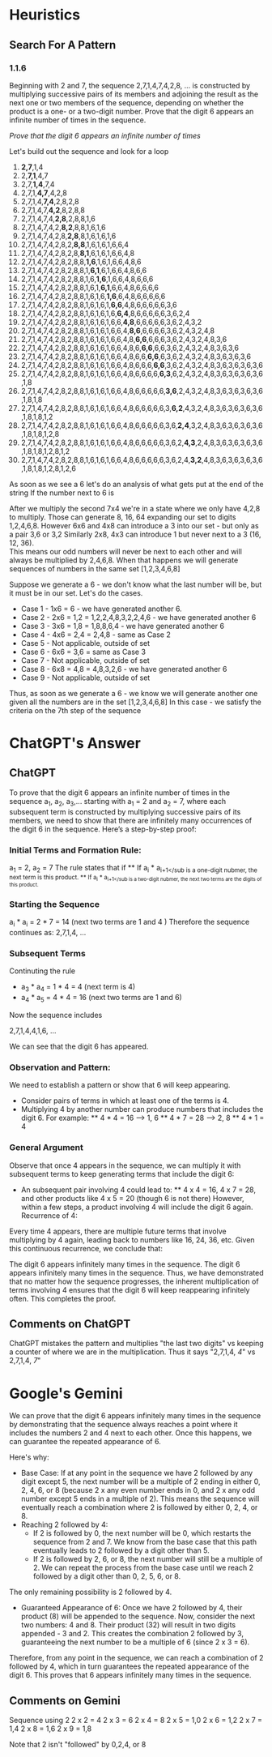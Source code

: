 # Heuristics

## Search For A Pattern

### 1.1.6

Beginning with 2 and 7, the sequence 2,7,1,4,7,4,2,8, ... is constructed by multiplying successive pairs of its members and adjoining the result as the next one or two members of the sequence, depending on whether the product is a one- or a two-digit number.  Prove that the digit 6 appears an infinite number of times in the sequence.

_Prove that the digit 6 appears an infinite number of times_

Let's build out the sequence and look for a loop
1. __2,7__,1,4
1. 2,__7,1__,4,7
1. 2,7,__1,4__,7,4
1. 2,7,1,__4,7__,4,2,8
1. 2,7,1,4,__7,4__,2,8,2,8
1. 2,7,1,4,7,__4,2__,8,2,8,8
1. 2,7,1,4,7,4,__2,8__,2,8,8,1,6
1. 2,7,1,4,7,4,2,__8,2__,8,8,1,6,1,6
1. 2,7,1,4,7,4,2,8,__2,8__,8,1,6,1,6,1,6
1. 2,7,1,4,7,4,2,8,2,__8,8__,1,6,1,6,1,6,6,4
1. 2,7,1,4,7,4,2,8,2,8,__8,1__,6,1,6,1,6,6,4,8
1. 2,7,1,4,7,4,2,8,2,8,8,__1,6__,1,6,1,6,6,4,8,6
1. 2,7,1,4,7,4,2,8,2,8,8,1,__6,1__,6,1,6,6,4,8,6,6
1. 2,7,1,4,7,4,2,8,2,8,8,1,6,__1,6__,1,6,6,4,8,6,6,6
1. 2,7,1,4,7,4,2,8,2,8,8,1,6,1,__6,1__,6,6,4,8,6,6,6,6
1. 2,7,1,4,7,4,2,8,2,8,8,1,6,1,6,__1,6__,6,4,8,6,6,6,6,6
1. 2,7,1,4,7,4,2,8,2,8,8,1,6,1,6,1,__6,6__,4,8,6,6,6,6,6,3,6
1. 2,7,1,4,7,4,2,8,2,8,8,1,6,1,6,1,6,__6,4__,8,6,6,6,6,6,3,6,2,4
1. 2,7,1,4,7,4,2,8,2,8,8,1,6,1,6,1,6,6,__4,8__,6,6,6,6,6,3,6,2,4,3,2
1. 2,7,1,4,7,4,2,8,2,8,8,1,6,1,6,1,6,6,4,__8,6__,6,6,6,6,3,6,2,4,3,2,4,8
1. 2,7,1,4,7,4,2,8,2,8,8,1,6,1,6,1,6,6,4,8,__6,6__,6,6,6,3,6,2,4,3,2,4,8,3,6
1. 2,7,1,4,7,4,2,8,2,8,8,1,6,1,6,1,6,6,4,8,6,__6,6__,6,6,3,6,2,4,3,2,4,8,3,6,3,6
1. 2,7,1,4,7,4,2,8,2,8,8,1,6,1,6,1,6,6,4,8,6,6,__6,6__,6,3,6,2,4,3,2,4,8,3,6,3,6,3,6
1. 2,7,1,4,7,4,2,8,2,8,8,1,6,1,6,1,6,6,4,8,6,6,6,__6,6__,3,6,2,4,3,2,4,8,3,6,3,6,3,6,3,6
1. 2,7,1,4,7,4,2,8,2,8,8,1,6,1,6,1,6,6,4,8,6,6,6,6,__6,3__,6,2,4,3,2,4,8,3,6,3,6,3,6,3,6,1,8
1. 2,7,1,4,7,4,2,8,2,8,8,1,6,1,6,1,6,6,4,8,6,6,6,6,6,__3,6__,2,4,3,2,4,8,3,6,3,6,3,6,3,6,1,8,1,8
1. 2,7,1,4,7,4,2,8,2,8,8,1,6,1,6,1,6,6,4,8,6,6,6,6,6,3,__6,2__,4,3,2,4,8,3,6,3,6,3,6,3,6,1,8,1,8,1,2
1. 2,7,1,4,7,4,2,8,2,8,8,1,6,1,6,1,6,6,4,8,6,6,6,6,6,3,6,__2,4__,3,2,4,8,3,6,3,6,3,6,3,6,1,8,1,8,1,2,8
1. 2,7,1,4,7,4,2,8,2,8,8,1,6,1,6,1,6,6,4,8,6,6,6,6,6,3,6,2,__4,3__,2,4,8,3,6,3,6,3,6,3,6,1,8,1,8,1,2,8,1,2
1. 2,7,1,4,7,4,2,8,2,8,8,1,6,1,6,1,6,6,4,8,6,6,6,6,6,3,6,2,4,__3,2__,4,8,3,6,3,6,3,6,3,6,1,8,1,8,1,2,8,1,2,6

As soon as we see a 6 let's do an analysis of what gets put at the end of the string
If the number next to 6 is

After we multiply the second 7x4 we're in a state where we only have 4,2,8 to multiply.
Those can generate 8, 16, 64 expanding our set to digits 1,2,4,6,8.
However 6x6 and 4x8 can introduce a 3 into our set - but only as a pair 3,6 or 3,2
Similarly 2x8, 4x3 can introduce 1 but never next to a 3 (16, 12, 36).  
This means our odd numbers will never be next to each other and will always be multiplied by 2,4,6,8.
When that happens we will generate sequences of numbers in the same set [1,2,3,4,6,8]

Suppose we generate a 6 - we don't know what the last number will be, but it must be in our set. Let's do the cases.
* Case 1 - 1x6 = 6 - we have generated another 6.
* Case 2 - 2x6 = 1,2 = 1,2,2,4,8,3,2,2,4,6 - we have generated another 6
* Case 3 - 3x6 = 1,8 = 1,8,8,6,4 - we have generated another 6
* Case 4 - 4x6 = 2,4 = 2,4,8 - same as Case 2
* Case 5 - Not applicable, outside of set
* Case 6 - 6x6 = 3,6 = same as Case 3
* Case 7 - Not applicable, outside of set
* Case 8 - 6x8 = 4,8 = 4,8,3,2,6 - we have generated another 6
* Case 9 - Not applicable, outside of set

Thus, as soon as we generate a 6 - we know we will generate another one given all the numbers are in the set [1,2,3,4,6,8]
In this case - we satisfy the criteria on the 7th step of the sequence

# ChatGPT's Answer

## ChatGPT
To prove that the digit 6 appears an infinite number of times in the sequence 
a<sub>1</sub>, a<sub>2</sub>, a<sub>3</sub>,... starting with a<sub>1</sub> = 2 and a<sub>2</sub> = 7, where each subsequent term is constructed by multiplying successive pairs of its members, we need to show that there are infinitely many occurrences of the digit 6 in the sequence. Here’s a step-by-step proof:

### Initial Terms and Formation Rule:

a<sub>1</sub> = 2, a<sub>2</sub> = 7
The rule states that if 
** If a<sub>i</sub> * a<sub>i+1</sub is a one-digit nubmer, the next term is this product.
** If a<sub>i</sub> * a<sub>i+1</sub is a two-digit nubmer, the next two terms are the digits of this product.

### Starting the Sequence

a<sub>i</sub> * a<sub>i</sub> = 2 * 7 = 14 (next two terms are 1 and 4 )
Therefore the sequence continues as:
2,7,1,4, ...

### Subsequent Terms

Continuting the rule

* a<sub>3</sub> * a<sub>4</sub> = 1 * 4 = 4 (next term is 4)
* a<sub>4</sub> * a<sub>5</sub> = 4 * 4 = 16 (next two terms are 1 and 6)

Now the sequence includes

2,7,1,4,4,1,6, ...

We can see that the digit 6 has appeared.

### Observation and Pattern:
We need to establish a pattern or show that 6 will keep appearing.
* Consider pairs of terms in which at least one of the terms is 4.
* Multiplying 4 by another number can produce numbers that includes the digit 6. For example:
  ** 4 * 4 = 16 --> 1, 6
  ** 4 * 7 = 28 --> 2, 8
  ** 4 * 1 = 4

### General Argument
Observe that once 4 appears in the sequence, we can multiply it with subsequent terms to keep generating terms that include the digit 6:

* An subsequent pair involving 4 could lead to:
  ** 4 x 4 = 16, 4 x 7 = 28, and other products like 4 x 5 = 20 (though 6 is not there)
However, within a few steps, a product involving 4 will include the digit 6 again.
Recurrence of 4:

Every time 4 appears, there are multiple future terms that involve multiplying by 4 again, leading back to numbers like 16, 24, 36, etc.
Given this continuous recurrence, we conclude that:

The digit 6 appears infinitely many times in the sequence.
The digit 6 appears infinitely many times in the sequence.
Thus, we have demonstrated that no matter how the sequence progresses, the inherent multiplication of terms involving 4 ensures that the digit 6 will keep reappearing infinitely often. This completes the proof.

## Comments on ChatGPT

ChatGPT mistakes the pattern and multiplies "the last two digits" vs keeping a counter of where we are in the multiplication.  Thus it says "2,7,1,4, *4*" vs 2,7,1,4, *7*" 

# Google's Gemini

We can prove that the digit 6 appears infinitely many times in the sequence by demonstrating that the sequence always reaches a point where it includes the numbers 2 and 4 next to each other. Once this happens, we can guarantee the repeated appearance of 6.

Here's why:

* Base Case: If at any point in the sequence we have 2 followed by any digit except 5, the next number will be a multiple of 2 ending in either 0, 2, 4, 6, or 8 (because 2 x any even number ends in 0, and 2 x any odd number except 5 ends in a multiple of 2). This means the sequence will eventually reach a combination where 2 is followed by either 0, 2, 4, or 8.
* Reaching 2 followed by 4:
  * If 2 is followed by 0, the next number will be 0, which restarts the sequence from 2 and 7. We know from the base case that this path eventually leads to 2 followed by a digit other than 5.
  * If 2 is followed by 2, 6, or 8, the next number will still be a multiple of 2. We can repeat the process from the base case until we reach 2 followed by a digit other than 0, 2, 5, 6, or 8.

The only remaining possibility is 2 followed by 4.

* Guaranteed Appearance of 6: Once we have 2 followed by 4, their product (8) will be appended to the sequence. Now, consider the next two numbers: 4 and 8. Their product (32) will result in two digits appended - 3 and 2. This creates the combination 2 followed by 3, guaranteeing the next number to be a multiple of 6 (since 2 x 3 = 6).

Therefore, from any point in the sequence, we can reach a combination of 2 followed by 4, which in turn guarantees the repeated appearance of the digit 6. This proves that 6 appears infinitely many times in the sequence.

## Comments on Gemini

Sequence using 2
2 x 2 = 4
2 x 3 = 6
2 x 4 = 8
2 x 5 = 1,0
2 x 6 = 1,2
2 x 7 = 1,4
2 x 8 = 1,6
2 x 9 = 1,8

Note that 2 isn't "followed" by 0,2,4, or 8
